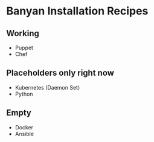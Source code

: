 # Banyan Installation Recipes

## Working
- Puppet
- Chef

## Placeholders only right now
- Kubernetes (Daemon Set)
- Python

## Empty
- Docker
- Ansible